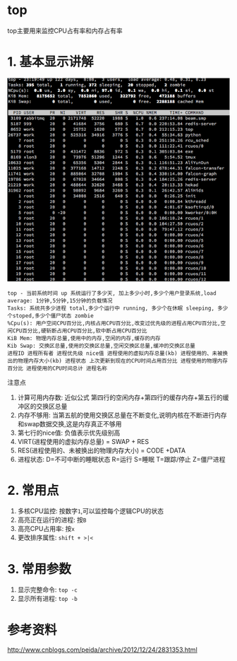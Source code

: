 # top

top主要用来监控CPU占有率和内存占有率

# 1. 基本显示讲解

![top](QQ20160814-1.png)

```shell
top - 当前系统时间 up 系统运行了多少天, 加上多少小时,多少个用户登录系统,load average: 1分钟,5分钟,15分钟的负载情况
Tasks: 系统共多少进程 total,多少个运行中 running, 多少个在休眠 sleeping, 多少个stoped,多少个僵尸状态 zombie
%Cpu(s): 用户空间CPU百分比,内核占用CPU百分比,改变过优先级的进程占用CPU百分比,空闲CPU百分比,硬斩断占用CPU百分比,软中断占用CPU百分比
KiB Mem: 物理内存总量,使用中的内存,空闲的内存,缓存的内存
Kib Swap: 交换区总量,使用的交换区总量,空闲交换区总量,缓冲的交换区总量
进程ID 进程所有者 进程优先级 nice值 进程使用的虚拟内存总量(kb) 进程使用的、未被换出的物理内存大小(kb) 进程状态 上次更新到现在的CPU时间占用百分比 进程使用的物理内存百分比 进程使用的CPU时间总计 进程名称
```

注意点

1. 计算可用内存数: 近似公式 第四行的空闲内存+第四行的缓存内存+第五行的缓冲区的交换区总量
2. 内存不够用: 当第五航的使用交换区总量在不断变化,说明内核在不断进行内存和swap数据交换,这是内存真正不够用
3. 第七行的nice值: 负值表示优先级别高 
4. VIRT(进程使用的虚拟内存总量) = SWAP + RES
5. RES(进程使用的、未被换出的物理内存大小) = CODE +DATA
6. 进程状态: D=不可中断的睡眠状态 R=运行 S=睡眠 T=跟踪/停止 Z=僵尸进程

# 2. 常用点

1. 多核CPU监控: 按数字`1`,可以监控每个逻辑CPU的状态
2. 高亮正在运行的进程: 按`B`
3. 高亮CPU占用率: 按`x`
4. 更改排序属性: `shift + >|<`

# 3. 常用参数

1. 显示完整命令: `top -c`
2. 显示所有进程: `top -b`


# 参考资料

<http://www.cnblogs.com/peida/archive/2012/12/24/2831353.html>
